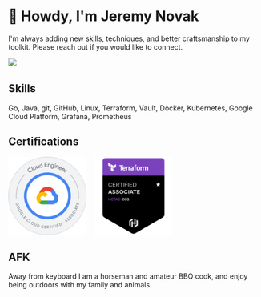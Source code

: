 # 👋 Howdy, I'm Jeremy Novak

I'm always adding new skills, techniques, and better craftsmanship to my toolkit. Please reach out if you would like to connect.

<a href="https://linkedin.com/in/jgnovak" target="_blank" title="Linkedin"><img src="https://img.shields.io/badge/LinkedIn-0077B5?style=for-the-badge&logo=linkedin&logoColor=white" /></a>

## Skills

Go, Java, git, GitHub, Linux, Terraform, Vault, Docker, Kubernetes, Google Cloud Platform, Grafana, Prometheus


## Certifications

<div style="display: flex; justify-content: start; align-items: center; gap: 1rem;">
    <a href="https://www.credly.com/badges/93f52a6f-2425-4d88-b952-d45f9fbf475e/public_url" target="_blank" rel="noopener">
        <img src="img/ace.png" alt="Google Certified Associate Cloud Engineer" title="Google Certified Associate Cloud Engineer" width="156"/> 
    </a>
    <a href="https://www.credly.com/badges/15035634-0643-4d71-8ec6-0fccbd9864a7/public_url" target="_blank" rel="noopener">
        <img src="img/terraform.png" alt="HashiCorp Certified Terraform Associate" title="HashiCorp Certified Terraform Associate" width="156"/> 
    </a>
</div>

## AFK

Away from keyboard I am a horseman and amateur BBQ cook, and enjoy being outdoors with my family and animals. 
